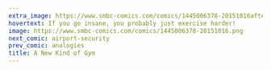 ```yaml
---
extra_image: https://www.smbc-comics.com/comics/1445006378-20151016after.png
hovertext: If you go insane, you probably just exercise harder!
image: https://www.smbc-comics.com/comics/1445006378-20151016.png
next_comic: airport-security
prev_comic: analogies
title: A New Kind of Gym
---
```


